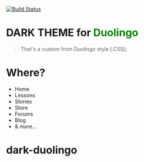[![Build Status](https://travis-ci.com/travis-ci/travis-web.svg?branch=bd-config-messages)](https://travis-ci.com/travis-ci/travis-web)
# DARK THEME for <font color='green'>Duolingo</font>




>That's a custom from Duolingo style (.CSS);


# Where?

- Home
- Lessons
- Stories
- Store
- Forums
- Blog
- & more...



# dark-duolingo

